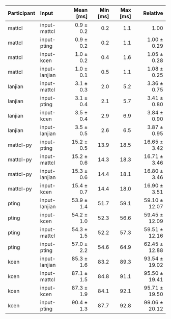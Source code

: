 | Participant | Input | Mean [ms] | Min [ms] | Max [ms] | Relative |
|:---|:---|---:|---:|---:|---:|
| mattcl | input-mattcl | 0.9 ± 0.2 | 0.2 | 1.1 | 1.00 |
| mattcl | input-pting | 0.9 ± 0.2 | 0.2 | 1.1 | 1.00 ± 0.29 |
| mattcl | input-kcen | 1.0 ± 0.2 | 0.4 | 1.6 | 1.05 ± 0.28 |
| mattcl | input-lanjian | 1.0 ± 0.1 | 0.5 | 1.1 | 1.08 ± 0.25 |
| lanjian | input-mattcl | 3.1 ± 0.3 | 2.0 | 5.2 | 3.36 ± 0.75 |
| lanjian | input-pting | 3.1 ± 0.4 | 2.1 | 5.7 | 3.41 ± 0.80 |
| lanjian | input-kcen | 3.5 ± 0.4 | 2.9 | 6.9 | 3.84 ± 0.90 |
| lanjian | input-lanjian | 3.5 ± 0.5 | 2.6 | 6.5 | 3.87 ± 0.95 |
| mattcl-py | input-pting | 15.2 ± 0.5 | 13.9 | 18.5 | 16.65 ± 3.42 |
| mattcl-py | input-mattcl | 15.2 ± 0.6 | 14.3 | 18.3 | 16.71 ± 3.46 |
| mattcl-py | input-lanjian | 15.3 ± 0.6 | 14.4 | 18.1 | 16.80 ± 3.46 |
| mattcl-py | input-kcen | 15.4 ± 0.7 | 14.4 | 18.0 | 16.90 ± 3.51 |
| pting | input-lanjian | 53.9 ± 1.4 | 51.7 | 59.1 | 59.10 ± 12.07 |
| pting | input-kcen | 54.2 ± 1.0 | 52.3 | 56.6 | 59.45 ± 12.09 |
| pting | input-mattcl | 54.3 ± 1.5 | 52.2 | 57.3 | 59.51 ± 12.16 |
| pting | input-pting | 57.0 ± 2.2 | 54.6 | 64.9 | 62.45 ± 12.88 |
| kcen | input-lanjian | 85.3 ± 1.6 | 83.2 | 89.3 | 93.54 ± 19.02 |
| kcen | input-mattcl | 87.1 ± 1.5 | 84.8 | 91.1 | 95.50 ± 19.41 |
| kcen | input-kcen | 87.3 ± 1.9 | 84.1 | 92.1 | 95.71 ± 19.50 |
| kcen | input-pting | 90.4 ± 1.3 | 87.7 | 92.8 | 99.06 ± 20.12 |

